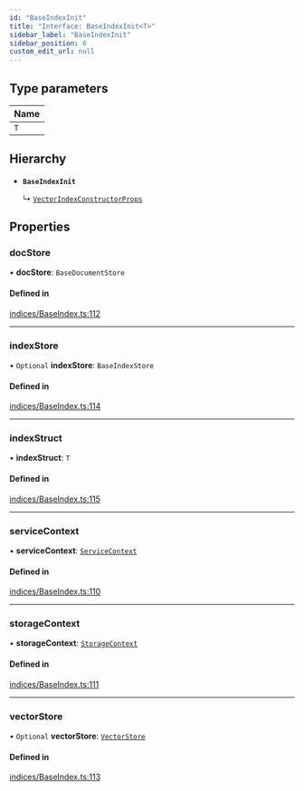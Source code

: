 ```yaml
---
id: "BaseIndexInit"
title: "Interface: BaseIndexInit<T>"
sidebar_label: "BaseIndexInit"
sidebar_position: 0
custom_edit_url: null
---
```


## Type parameters

| Name |
| :------ |
| `T` |

## Hierarchy

- **`BaseIndexInit`**

  ↳ [`VectorIndexConstructorProps`](VectorIndexConstructorProps.md)

## Properties

### docStore

• **docStore**: `BaseDocumentStore`

#### Defined in

[indices/BaseIndex.ts:112](https://github.com/run-llama/LlamaIndexTS/blob/main/packages/core/src/indices/BaseIndex.ts#L112)

___

### indexStore

• `Optional` **indexStore**: `BaseIndexStore`

#### Defined in

[indices/BaseIndex.ts:114](https://github.com/run-llama/LlamaIndexTS/blob/main/packages/core/src/indices/BaseIndex.ts#L114)

___

### indexStruct

• **indexStruct**: `T`

#### Defined in

[indices/BaseIndex.ts:115](https://github.com/run-llama/LlamaIndexTS/blob/main/packages/core/src/indices/BaseIndex.ts#L115)

___

### serviceContext

• **serviceContext**: [`ServiceContext`](ServiceContext.md)

#### Defined in

[indices/BaseIndex.ts:110](https://github.com/run-llama/LlamaIndexTS/blob/main/packages/core/src/indices/BaseIndex.ts#L110)

___

### storageContext

• **storageContext**: [`StorageContext`](StorageContext.md)

#### Defined in

[indices/BaseIndex.ts:111](https://github.com/run-llama/LlamaIndexTS/blob/main/packages/core/src/indices/BaseIndex.ts#L111)

___

### vectorStore

• `Optional` **vectorStore**: [`VectorStore`](VectorStore.md)

#### Defined in

[indices/BaseIndex.ts:113](https://github.com/run-llama/LlamaIndexTS/blob/main/packages/core/src/indices/BaseIndex.ts#L113)
